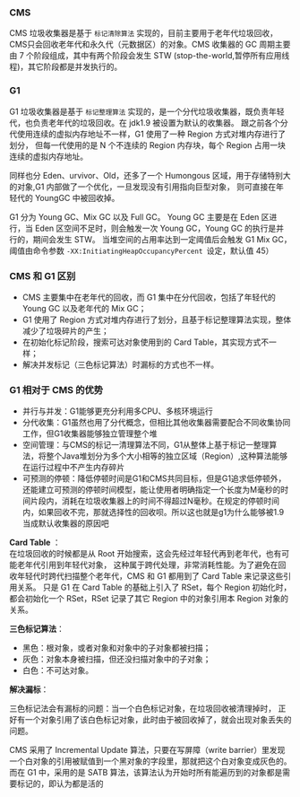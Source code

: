 
### CMS
CMS 垃圾收集器是基于 `标记清除算法` 实现的，目前主要用于老年代垃圾回收，CMS只会回收老年代和永久代（元数据区）的对象。CMS 收集器的 GC 周期主要由 7 个阶段组成，其中有两个阶段会发生 STW (stop-the-world,暂停所有应用线程)，其它阶段都是并发执行的。   

### G1
G1 垃圾收集器是基于 `标记整理算法` 实现的，是一个分代垃圾收集器，既负责年轻代，也负责老年代的垃圾回收。在 jdk1.9 被设置为默认的收集器。
跟之前各个分代使用连续的虚拟内存地址不一样，G1 使用了一种 Region 方式对堆内存进行了划分，
但每一代使用的是 N 个不连续的 Region 内存块，每个 Region 占用一块连续的虚拟内存地址。  

同样也分 Eden、urvivor、Old，还多了一个 Humongous 区域，用于存储特别大的对象,G1 内部做了一个优化，一旦发现没有引用指向巨型对象，
则可直接在年轻代的 YoungGC 中被回收掉。  

G1 分为 Young GC、Mix GC 以及 Full GC。
Young GC 主要是在 Eden 区进行，当 Eden 区空间不足时，则会触发一次 Young GC，Young GC 的执行是并行的，期间会发生 STW。
当堆空间的占用率达到一定阈值后会触发 G1 Mix GC，阈值由命令参数 `-XX:InitiatingHeapOccupancyPercent `设定，默认值 45）

### CMS 和 G1 区别

* CMS 主要集中在老年代的回收，而 G1 集中在分代回收，包括了年轻代的 Young GC 以及老年代的 Mix GC；
* G1 使用了 Region 方式对堆内存进行了划分，且基于标记整理算法实现，整体减少了垃圾碎片的产生；
* 在初始化标记阶段，搜索可达对象使用到的 Card Table，其实现方式不一样；
* 解决并发标记（三色标记算法）时漏标的方式也不一样。 

### G1 相对于 CMS 的优势
* 并行与并发：G1能够更充分利用多CPU、多核环境运行
* 分代收集：G1虽然也用了分代概念，但相比其他收集器需要配合不同收集协同工作，但G1收集器能够独立管理整个堆
* 空间管理：与CMS的标记一清理算法不同，G1从整体上基于标记一整理算法，将整个Java堆划分为多个大小相等的独立区域（Region）,这种算法能够在运行过程中不产生内存碎片
* 可预测的停顿：降低停顿时间是G1和CMS共同目标，但是G1追求低停顿外，还能建立可预测的停顿时间模型，能让使用者明确指定一个长度为M毫秒的时间片段内，消耗在垃圾收集器上的时间不得超过N毫秒。在规定的停顿时间内，如果回收不完，那就选择性的回收呗。所以这也就是g1为什么能够被1.9当成默认收集器的原因吧

**Card Table** ：  
在垃圾回收的时候都是从 Root 开始搜索，这会先经过年轻代再到老年代，也有可能老年代引用到年轻代对象，
这种属于跨代处理，非常消耗性能。为了避免在回收年轻代时跨代扫描整个老年代，CMS 和 G1 都用到了 Card Table 来记录这些引用关系。
只是 G1 在 Card Table 的基础上引入了 RSet，每个 Region 初始化时，都会初始化一个 RSet，RSet 记录了其它 Region 中的对象引用本 Region 对象的关系。

**三色标记算法**：  
* 黑色：根对象，或者对象和对象中的子对象都被扫描；
* 灰色：对象本身被扫描，但还没扫描对象中的子对象；
* 白色：不可达对象。  

**解决漏标**：  

三色标记法会有漏标的问题：当一个白色标记对象，在垃圾回收被清理掉时，
正好有一个对象引用了该白色标记对象，此时由于被回收掉了，就会出现对象丢失的问题。   

CMS 采用了 Incremental Update 算法，只要在写屏障（write barrier）里发现一个白对象的引用被赋值到一个黑对象的字段里，那就把这个白对象变成灰色的。
而在 G1 中，采用的是 SATB 算法，该算法认为开始时所有能遍历到的对象都是需要标记的，即认为都是活的
